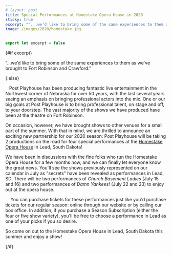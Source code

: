 ```yaml
---
# layout: post
title: Special Performances at Homestake Opera House in 2020
sticky: true
excerpt: "“...we’d like to bring some of the same experiences to them as we've brought to Fort Robinson and Crawford.”"
image: /images/2020/homestake.jpg
---
```


```js exec
export let excerpt = false
```

{#if excerpt}

“...we’d like to bring some of the same experiences to them as we've brought to Fort Robinson and Crawford.”

{:else}

<img src="/images/2020/homestake.jpg" alt="" style="max-width: 400px; float: left; margin: 0 12px 12px 0">

Post Playhouse has been producing fantastic live entertainment in the Northwest corner of Nebraska for over 50 years, with the last several years seeing an emphasis on bringing professional actors into the mix. One or our big goals at Post Playhouse is to bring professional talent, on stage and off, to your doorstep. The vast majority of the shows we have produced have been at the theatre on Fort Robinson.

On occasion, however, we have brought shows to other venues for a small part of the summer. With that in mind, we are thrilled to announce an exciting new partnership for our 2020 season: Post Playhouse will be taking 2 productions on the road for four special performances at the [Homestake Opera House](https://www.homestakeoperahouse.org) in Lead, South Dakota!

We have been in discussions with the fine folks who run the Homestake Opera House for a few months now, and we can finally let everyone know the great news. You'll see the shows previously represented on our calendar in July as "secrets" have been revealed as performances in Lead, SD. There will be two performances of _Church Basement Ladies_ (July 15 and 16) and two performances of _Damn Yankees!_ (July 22 and 23) to enjoy out at the opera house.

<img src="/images/2020/church-basement-ladies.png" alt="" style="max-width: calc(50% - 8px); float: left; margin-right: 16px; margin-bottom: 16px">

<img src="/images/2020/damn-yankees.png" alt="" style="max-width: calc(50% - 8px); float: right; margin-bottom: 16px">

You can purchase tickets for these performances just like you'd purchase tickets for our regular season: online through our website or by calling our box office. In addition, if you purchase a Season Subscription (either the four or five show variety), you'll be free to choose a performance in Lead as one of your picks if you so desire.

So come on out to the Homestake Opera House in Lead, South Dakota this summer and enjoy a show!

{/if}
